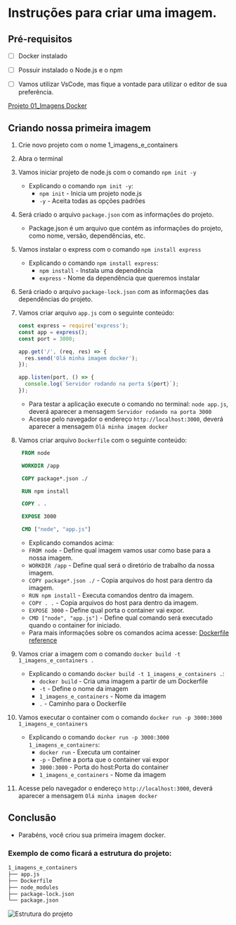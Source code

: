 # Instruções para criar uma imagem.

## Pré-requisitos

- [ ] Docker instalado
- [ ] Possuir instalado o Node.js e o npm 
- [ ] Vamos utilizar VsCode, mas fique a vontade para utilizar o editor de sua preferência.


[Projeto 01_Imagens Docker](..//Projetos%20do%20curso/01_Imagens%20Docker)

## Criando nossa primeira imagem

1. Crie novo projeto com o nome 1_imagens_e_containers
2. Abra o terminal
3. Vamos iniciar projeto de node.js com o comando `npm init -y` 
   - Explicando o comando `npm init -y`:
      - `npm init` - Inicia um projeto node.js
      - `-y` - Aceita todas as opções padrões
4. Será criado o arquivo `package.json` com as informações do projeto.
   - Package.json é um arquivo que contém as informações do projeto, como nome, versão, dependências, etc.
5. Vamos instalar o express com o comando `npm install express`
   - Explicando o comando `npm install express`:
     - `npm install` - Instala uma dependência
     - `express` - Nome da dependência que queremos instalar
6. Será criado o arquivo `package-lock.json` com as informações das dependências do projeto.
7. Vamos criar arquivo `app.js` com o seguinte conteúdo:

   ```javascript
   const express = require('express');
   const app = express();
   const port = 3000;
   
   app.get('/', (req, res) => {
     res.send('Olá minha imagem docker');
   });
   
   app.listen(port, () => {
     console.log(`Servidor rodando na porta ${port}`);
   });
   ```

   - Para testar a aplicação execute o comando no terminal: `node app.js`, deverá aparecer a mensagem `Servidor rodando na porta 3000`
   - Acesse pelo navegador o endereço `http://localhost:3000`, deverá aparecer a mensagem `Olá minha imagem docker`

8. Vamos criar arquivo `Dockerfile` com o seguinte conteúdo:

   ```dockerfile
    FROM node 

    WORKDIR /app 

    COPY package*.json ./ 

    RUN npm install 

    COPY . .

    EXPOSE 3000 

    CMD ["node", "app.js"]
    ```

    - Explicando comandos acima:
    - `FROM node` - Define qual imagem vamos usar como base para a nossa imagem.
    - `WORKDIR /app` - Define qual será o diretório de trabalho da nossa imagem.
    - `COPY package*.json ./` - Copia arquivos do host para dentro da imagem.
    - `RUN npm install` - Executa comandos dentro da imagem.
    - `COPY . .` - Copia arquivos do host para dentro da imagem.
    - `EXPOSE 3000` - Define qual porta o container vai expor.
    - `CMD ["node", "app.js"]` - Define qual comando será executado quando o container for iniciado. 
    - Para mais informações sobre os comandos acima acesse: [Dockerfile reference](https://docs.docker.com/engine/reference/builder/)
9. Vamos criar a imagem com o comando `docker build -t 1_imagens_e_containers .`
   - Explicando o comando `docker build -t 1_imagens_e_containers .`:
     - `docker build` - Cria uma imagem a partir de um Dockerfile
     - `-t` - Define o nome da imagem
     - `1_imagens_e_containers` - Nome da imagem
     - `.` - Caminho para o Dockerfile
10. Vamos executar o container com o comando `docker run -p 3000:3000 1_imagens_e_containers`
    - Explicando o comando `docker run -p 3000:3000 1_imagens_e_containers`:
      - `docker run` - Executa um container
      - `-p` - Define a porta que o container vai expor
      - `3000:3000` - Porta do host:Porta do container
      - `1_imagens_e_containers` - Nome da imagem
11. Acesse pelo navegador o endereço `http://localhost:3000`, deverá aparecer a mensagem `Olá minha imagem docker`

## Conclusão

- Parabéns, você criou sua primeira imagem docker.

### Exemplo de como ficará a estrutura do projeto:

```Bash
1_imagens_e_containers
├── app.js
├── Dockerfile
├── node_modules
├── package-lock.json
└── package.json
```

![Estrutura do projeto](../Imagens/3%20-%20Criando%20Imagens%20e%20Avançando%20Em%20Containers//Criando_primeira_imagem.jpg)


